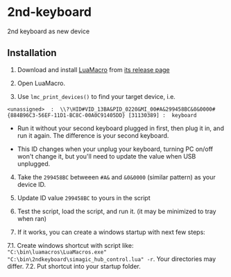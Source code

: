 # 2nd-keyboard
2nd keyboard as new device


## Installation

1. Download and install [LuaMacro](https://github.com/stevedonovan/LuaMacro) from [its release page](https://github.com/stevedonovan/LuaMacro/releases/tag/2.5.0)

2. Open LuaMacro.

3. Use `lmc_print_devices()` to find your target device, i.e.
```
<unassigned>  :  \\?\HID#VID_13BA&PID_0220&MI_00#A&299458BC&0&0000#{884B96C3-56EF-11D1-BC8C-00A0C91405DD} [31130389] :  keyboard
```

* Run it without your second keyboard plugged in first, then plug it in, and run it again. The difference is your second keyboard.

* This ID changes when your unplug your keyboard, turning PC on/off won't change it, but you'll need to update the value when USB unplugged.

4. Take the `299458BC` betweeen `#A&` and `&0&0000` (similar pattern) as your device ID.

5. Update ID value `299458BC` to yours in the script

6. Test the script, load the script, and run it. (it may be minimized to tray when ran)

7. If it works, you can create a windows startup with next few steps:

 7.1. Create windows shortcut with script like: `"C:\bin\luamacros\LuaMacros.exe" "C:\bin\2ndkeyboard\simagic_hub_control.lua" -r`. Your directories may differ. 
 7.2. Put shortcut into your startup folder.
